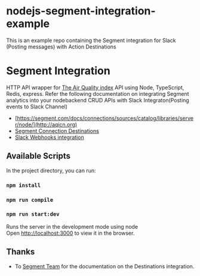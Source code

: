# nodejs-segment-integration-example
 This is an example repo containing the Segment integration for Slack (Posting messages) with Action Destinations

 # Segment Integration
HTTP API wrapper for [The Air Quality index](http://aqicn.org) API using Node, TypeScript, Redis, express.
Refer the following documentation on integrating Segment analytics into your nodebackend CRUD APIs with Slack Integraton(Posting events to Slack Channel)
 - [https://segment.com/docs/connections/sources/catalog/libraries/server/node/](http://aqicn.org)
 - [Segment Connection Destinations](https://segment.com/docs/connections/destinations/)
 - [Slack Webhooks integration](https://api.slack.com/messaging/webhooks)


## Available Scripts

In the project directory, you can run:

### `npm install`

### `npm run compile`

### `npm run start:dev`

Runs the server in the development mode using node<br />
Open [http://localhost:3000](http://localhost:3000) to view it in the browser.


## Thanks
* To [Segment Team](https://segment.com/) for the documentation on the Destinations integration.
